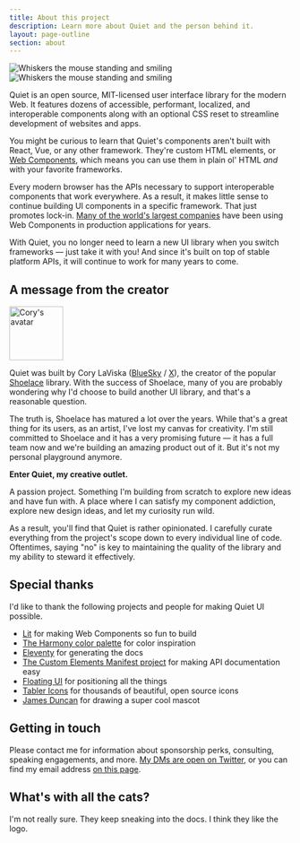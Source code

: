 ```yaml
---
title: About this project
description: Learn more about Quiet and the person behind it.
layout: page-outline
section: about
---
```


<img class="whiskers-end only-light" src="/assets/images/whiskers/whiskers-happy-light.svg" alt="Whiskers the mouse standing and smiling">
<img class="whiskers-end only-dark" src="/assets/images/whiskers/whiskers-happy-dark.svg" alt="Whiskers the mouse standing and smiling">

Quiet is an open source, MIT-licensed user interface library for the modern Web. It features dozens of accessible, performant, localized, and interoperable components along with an optional CSS reset to streamline development of websites and apps.

You might be curious to learn that Quiet's components aren't built with React, Vue, or any other framework. They're custom HTML elements, or [Web Components](https://developer.mozilla.org/en-US/docs/Web/API/Web_components), which means you can use them in plain ol' HTML _and_ with your favorite frameworks.

Every modern browser has the APIs necessary to support interoperable components that work everywhere. As a result, it makes little sense to continue building UI components in a specific framework. That just promotes lock-in. [Many of the world's largest companies](https://arewebcomponentsathingyet.com/) have been using Web Components in production applications for years.

With Quiet, you no longer need to learn a new UI library when you switch frameworks — just take it with you! And since it's built on top of stable platform APIs, it will continue to work for many years to come.

## A message from the creator

<a href="https://x.com/cory_laviska" data-no-external-icon>
  <img 
    class="avatar"
    src="https://gravatar.com/avatar/bf1b3b95fd5b096a3592247c29667b33?s=400"
    alt="Cory's avatar"
    width="96"
    height="96"
  >
</a>

Quiet was built by Cory LaViska ([BlueSky](https://bsky.app/profile/cory.laviska.com) / [X](https://x.com/cory_laviska)), the creator of the popular [Shoelace](https://shoelace.style/) library. With the success of Shoelace, many of you are probably wondering why I'd choose to build another UI library, and that's a reasonable question.

The truth is, Shoelace has matured a lot over the years. While that's a great thing for its users, as an artist, I've lost my canvas for creativity. I'm still committed to Shoelace and it has a very promising future — it has a full team now and we're building an amazing product out of it. But it's not my personal playground anymore.

**Enter Quiet, my creative outlet.**

A passion project. Something I'm building from scratch to explore new ideas and have fun with. A place where I can satisfy my component addiction, explore new design ideas, and let my curiosity run wild.

As a result, you'll find that Quiet is rather opinionated. I carefully curate everything from the project's scope down to every individual line of code. Oftentimes, saying "no" is key to maintaining the quality of the library and my ability to steward it effectively.

## Special thanks

I'd like to thank the following projects and people for making Quiet UI possible.

- [Lit](https://lit.dev/) for making Web Components so fun to build
- [The Harmony color palette](https://evilmartians.com/opensource/harmony) for color inspiration
- [Eleventy](https://www.11ty.dev/) for generating the docs
- [The Custom Elements Manifest project](https://custom-elements-manifest.open-wc.org/) for making API documentation easy
- [Floating UI](https://floating-ui.com/) for positioning all the things
- [Tabler Icons](https://tabler.io/icons) for thousands of beautiful, open source icons
- [James Duncan](https://bsky.app/profile/jamesduncanart.bsky.social) for drawing a super cool mascot

## Getting in touch

Please contact me for information about sponsorship perks, consulting, speaking engagements, and more. [My DMs are open on Twitter](https://x.com/cory_laviska), or you can find my email address [on this page](https://www.abeautifulsite.net/cv#contact).

## What's with all the cats?

I'm not really sure. They keep sneaking into the docs. I think they like the logo. <quiet-icon name="paw" style="rotate: -10deg; translate: 0 2px;"></quiet-icon> <quiet-icon name="paw" style="rotate: 15deg; translate: 0 -4px;"></quiet-icon>
